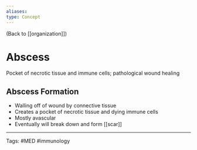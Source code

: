 ```yaml
---
aliases: 
type: Concept
---
```


(Back to [[organization]])

# Abscess

Pocket of necrotic tissue and immune cells; pathological wound healing
## Abscess Formation
- Walling off of wound by connective tissue
- Creates a pocket of necrotic tissue and dying immune cells
- Mostly avascular
- Eventually will break down and form [[scar]]

---
Tags: #MED #immunology 